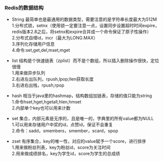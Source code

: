 ### Redis的数据结构
* String 最简单也是最通用的数据类型，需要注意的是字符串长度最大为512M<br/>
1.分布式锁，setnx（使用锁一定要注意一点，设置同步设置超时时间expire，redis版本2.8之后，将setnx和expire合并成一个命令保证了原子性操作）<br/>
2.分布式自增id，incr（最大为LONG.MAX）<br/>
3.序列化存储用户信息<br/>
4.命令:set,get,del,mset,mget<br/>

* list 结构是个快速链表（zplist）而不是个数组，所以插入删除操作很快，定位很慢<br/>
1.用来做异步队列<br/>
2.右进左出队列，rpush,lpop;llen获取长度<br/>
3.右进右出栈，rpush,rpop

* hash 相当于java里的hashmap，结构数组加链表，存储的值只能为string<br/>
1.命令hset,hget,hgetall,hlen,hmset<br/>
2.内部单个key也可以用来计数<br/>

* set 集合，内部元素是无序的，且是唯一的，字典里的所有value都为NULL<br/>
1.可以用来存储用户中奖的id，点赞id，保证不会重复<br/>
2.命令：sadd，smembers，smember，scard，spop<br/>

* zset 有序集合，key的唯一性，对应的value赋予一个score，进行排序<br/>
1.用来做粉丝列表，key为粉丝id，score为关注时间<br/>
2.用来做成绩排名，key为学生id，score为学生的总成绩<br/>



